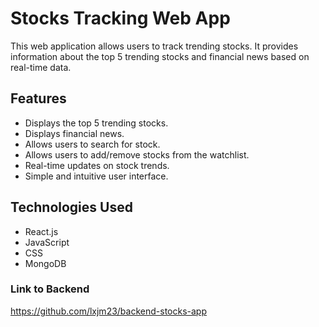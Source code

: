 # Stocks Tracking Web App

This web application allows users to track trending stocks. It provides information about the top 5 trending stocks and financial news based on real-time data.

## Features

- Displays the top 5 trending stocks.
- Displays financial news.
- Allows users to search for stock.
- Allows users to add/remove stocks from the watchlist.
- Real-time updates on stock trends.
- Simple and intuitive user interface.

## Technologies Used

- React.js
- JavaScript
- CSS
- MongoDB

### Link to Backend
https://github.com/lxjm23/backend-stocks-app
